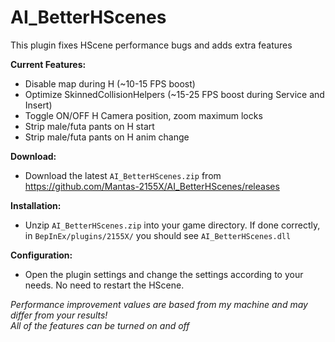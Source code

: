 # AI_BetterHScenes
This plugin fixes HScene performance bugs and adds extra features  

**Current Features:**  
* Disable map during H (~10-15 FPS boost)  
* Optimize SkinnedCollisionHelpers (~15-25 FPS boost during Service and Insert)  
* Toggle ON/OFF H Camera position, zoom maximum locks  
* Strip male/futa pants on H start  
* Strip male/futa pants on H anim change  

**Download:**  
* Download the latest `AI_BetterHScenes.zip` from https://github.com/Mantas-2155X/AI_BetterHScenes/releases  

**Installation:**  
* Unzip `AI_BetterHScenes.zip` into your game directory. If done correctly, in `BepInEx/plugins/2155X/` you should see `AI_BetterHScenes.dll`  

**Configuration:**  
* Open the plugin settings and change the settings according to your needs. No need to restart the HScene.  

*Performance improvement values are based from my machine and may differ from your results!*  
*All of the features can be turned on and off*

